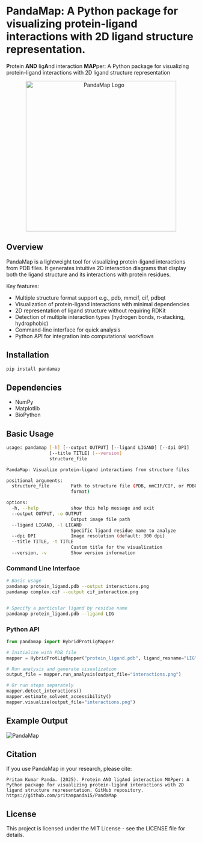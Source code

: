 # PandaMap: A Python package for visualizing protein-ligand interactions with 2D ligand structure representation. 

**P**rotein **AND** lig**A**nd interaction **MAP**per: A Python package for visualizing protein-ligand interactions with 2D ligand structure representation

<p align="center">
  <img src="logo/pandamap-logo.svg" alt="PandaMap Logo" width="400">
</p>

## Overview

PandaMap is a lightweight tool for visualizing protein-ligand interactions from PDB files. It generates intuitive 2D interaction diagrams that display both the ligand structure and its interactions with protein residues.

Key features:
- Multiple structure format support e.g., pdb, mmcif, cif, pdbqt
- Visualization of protein-ligand interactions with minimal dependencies
- 2D representation of ligand structure without requiring RDKit
- Detection of multiple interaction types (hydrogen bonds, π-stacking, hydrophobic)
- Command-line interface for quick analysis
- Python API for integration into computational workflows

## Installation

```bash
pip install pandamap
```

## Dependencies

- NumPy
- Matplotlib
- BioPython

## Basic Usage
```bash
usage: pandamap [-h] [--output OUTPUT] [--ligand LIGAND] [--dpi DPI]
                [--title TITLE] [--version]
                structure_file

PandaMap: Visualize protein-ligand interactions from structure files

positional arguments:
  structure_file        Path to structure file (PDB, mmCIF/CIF, or PDBQT
                        format)

options:
  -h, --help            show this help message and exit
  --output OUTPUT, -o OUTPUT
                        Output image file path
  --ligand LIGAND, -l LIGAND
                        Specific ligand residue name to analyze
  --dpi DPI             Image resolution (default: 300 dpi)
  --title TITLE, -t TITLE
                        Custom title for the visualization
  --version, -v         Show version information

```

### Command Line Interface

```bash
# Basic usage
pandamap protein_ligand.pdb --output interactions.png
pandamap complex.cif --output cif_interaction.png


# Specify a particular ligand by residue name
pandamap protein_ligand.pdb --ligand LIG
```

### Python API

```python
from pandamap import HybridProtLigMapper

# Initialize with PDB file
mapper = HybridProtLigMapper("protein_ligand.pdb", ligand_resname="LIG")

# Run analysis and generate visualization
output_file = mapper.run_analysis(output_file="interactions.png")

# Or run steps separately
mapper.detect_interactions()
mapper.estimate_solvent_accessibility()
mapper.visualize(output_file="interactions.png")
```

## Example Output

![PandaMap](test/complex_interactions.png)

## Citation

If you use PandaMap in your research, please cite:

```
Pritam Kumar Panda. (2025). Protein AND ligAnd interaction MAPper: A Python package for visualizing protein-ligand interactions with 2D ligand structure representation. GitHub repository. https://github.com/pritampanda15/PandaMap
```

## License

This project is licensed under the MIT License - see the LICENSE file for details.
